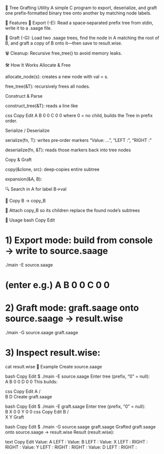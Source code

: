 🌳 Tree Grafting Utility
A simple C program to export, deserialize, and graft one prefix‑formatted binary tree onto another by matching node labels.

🔧 Features
📂 Export (-E):
Read a space‑separated prefix tree from stdin, write it to a .saage file.

🔗 Graft (-G):
Load two .saage trees, find the node in A matching the root of B, and graft a copy of B onto it—then save to result.wise.

🗑️ Cleanup:
Recursive free_tree() to avoid memory leaks.

🛠️ How It Works
Allocate & Free

allocate_node(s): creates a new node with val = s.

free_tree(&T): recursively frees all nodes.

Construct & Parse

construct_tree(&T): reads a line like

css
Copy
Edit
A B 0 0 C 0 0
where 0 = no child, builds the Tree in prefix order.

Serialize / Deserialize

serialize(fn, T): writes pre‑order markers “Value: …”, “LEFT :”, “RIGHT :”

deserialize(fn, &T): reads those markers back into tree nodes

Copy & Graft

copy(&clone, src): deep‑copies entire subtree

expansion(&A, B):

🔍 Search in A for label B->val

🧩 Copy B → copy_B

🔗 Attach copy_B so its children replace the found node’s subtrees

🚀 Usage
bash
Copy
Edit
# 1) Export mode: build from console → write to source.saage
./main -E source.saage
# (enter e.g.) A B 0 0 C 0 0

# 2) Graft mode: graft.saage onto source.saage → result.wise
./main -G source.saage graft.saage

# 3) Inspect result.wise:
cat result.wise
🎯 Example
Create source.saage

bash
Copy
Edit
$ ./main -E source.saage
Enter tree (prefix, “0” = null):  
A B 0 0 D 0 0
This builds:

css
Copy
Edit
    A
   / \
  B   D
Create graft.saage

bash
Copy
Edit
$ ./main -E graft.saage
Enter tree (prefix, “0” = null):  
B X 0 0 Y 0 0
css
Copy
Edit
    B
   / \
  X   Y
Graft

bash
Copy
Edit
$ ./main -G source.saage graft.saage
Grafted graft.saage onto source.saage → result.wise
Result (result.wise):

text
Copy
Edit
Value: A
LEFT :
  Value: B
  LEFT :
    Value: X
    LEFT :
    RIGHT :
  RIGHT :
    Value: Y
    LEFT :
    RIGHT :
RIGHT :
  Value: D
  LEFT :
  RIGHT :
